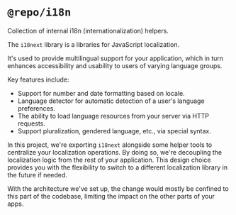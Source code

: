 # `@repo/i18n`

Collection of internal i18n (internationalization) helpers.

The `i18next` library is a libraries for JavaScript localization.

It's used to provide multilingual support for your application, 
which in turn enhances accessibility and usability to users of varying language groups.

Key features include:
 - Support for number and date formatting based on locale.
 - Language detector for automatic detection of a user's language preferences.
 - The ability to load language resources from your server via HTTP requests.
 - Support pluralization, gendered language, etc., via special syntax.

In this project, we're exporting `i18next` alongside some helper tools 
to centralize your localization operations. 
By doing so, we're decoupling the localization logic from the rest of your application. 
This design choice provides you with the flexibility to switch to a different 
localization library in the future if needed. 

With the architecture we've set up, the change would mostly be confined 
to this part of the codebase, limiting the impact on the other parts of your apps.
